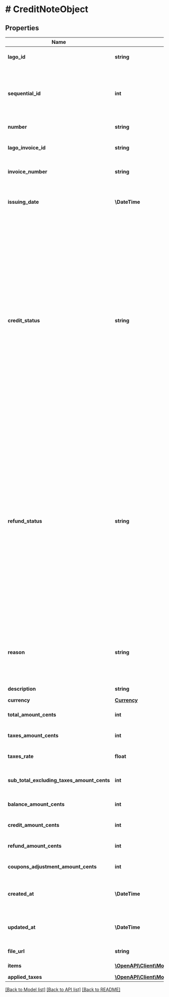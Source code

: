 # # CreditNoteObject

## Properties

Name | Type | Description | Notes
------------ | ------------- | ------------- | -------------
**lago_id** | **string** | The credit note unique identifier, created by Lago. |
**sequential_id** | **int** | The sequential identifier of the credit note, specifically scoped on the associated invoice. It provides a unique numerical identifier for the credit note within the context of the invoice. |
**number** | **string** | The credit note unique number. |
**lago_invoice_id** | **string** | Unique identifier assigned to the invoice that the credit note belongs to |
**invoice_number** | **string** | The invoice unique number, related to the credit note. |
**issuing_date** | **\DateTime** | The date of creation of the credit note. It follows the ISO 8601 date format and provides the specific date when the credit note was created. |
**credit_status** | **string** | The status of the credit portion of the credit note. It indicates the current state or condition of the credit amount associated with the credit note. The possible values for this field are:  - &#x60;available&#x60;: this status indicates that an amount remains available for future usage. The credit can be applied towards future transactions or invoices. - &#x60;consumed&#x60;: this status indicates that the credit amount has been fully consumed. The remaining amount is 0, indicating that the credit has been utilized in its entirety. - &#x60;voided&#x60;: this status indicates that the remaining amount of the credit cannot be used any further. The credit has been voided and is no longer available for application or redemption. | [optional]
**refund_status** | **string** | The status of the refund portion of the credit note. It indicates the current state or condition of the refund associated with the credit note. The possible values for this field are:  - &#x60;pending&#x60;: this status indicates that the refund is pending execution. The refund request has been initiated but has not been processed or completed yet. - &#x60;succeeded&#x60;: this status indicates that the refund has been successfully executed. The refund amount has been processed and returned to the customer or the designated recipient. - &#x60;failed&#x60;: this status indicates that the refund failed to execute. The refund request encountered an error or unsuccessful processing, and the refund amount could not be returned. | [optional]
**reason** | **string** | The reason of the credit note creation. Possible values are &#x60;duplicated_charge&#x60;, &#x60;product_unsatisfactory&#x60;, &#x60;order_change&#x60;, &#x60;order_cancellation&#x60;, &#x60;fraudulent_charge&#x60; or &#x60;other&#x60;. |
**description** | **string** | The description of the credit note. | [optional]
**currency** | [**Currency**](Currency.md) |  |
**total_amount_cents** | **int** | The total amount of the credit note, expressed in cents. |
**taxes_amount_cents** | **int** | The tax amount of the credit note, expressed in cents. |
**taxes_rate** | **float** | The tax rate associated with this specific credit note. |
**sub_total_excluding_taxes_amount_cents** | **int** | The subtotal of the credit note excluding any applicable taxes, expressed in cents. |
**balance_amount_cents** | **int** | The remaining credit note amount, expressed in cents. |
**credit_amount_cents** | **int** | The credited amount of the credit note, expressed in cents. |
**refund_amount_cents** | **int** | The refunded amount of the credit note, expressed in cents. |
**coupons_adjustment_amount_cents** | **int** | The pro-rated amount of the coupons applied to the source invoice. |
**created_at** | **\DateTime** | The date when the credit note was created. It is expressed in Coordinated Universal Time (UTC). |
**updated_at** | **\DateTime** | The date when the credit note was last updated. It is expressed in Coordinated Universal Time (UTC). |
**file_url** | **string** | The PDF file of the credit note. | [optional]
**items** | [**\OpenAPI\Client\Model\CreditNoteItemObject[]**](CreditNoteItemObject.md) | Array of credit note’s items. | [optional]
**applied_taxes** | [**\OpenAPI\Client\Model\CreditNoteAppliedTaxObject[]**](CreditNoteAppliedTaxObject.md) |  | [optional]

[[Back to Model list]](../../README.md#models) [[Back to API list]](../../README.md#endpoints) [[Back to README]](../../README.md)
